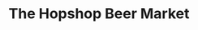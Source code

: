 ---
title: "The Hopshop Beer Market"
url: /state-college/the-hopshop-beer-market/
shop: beverages
---